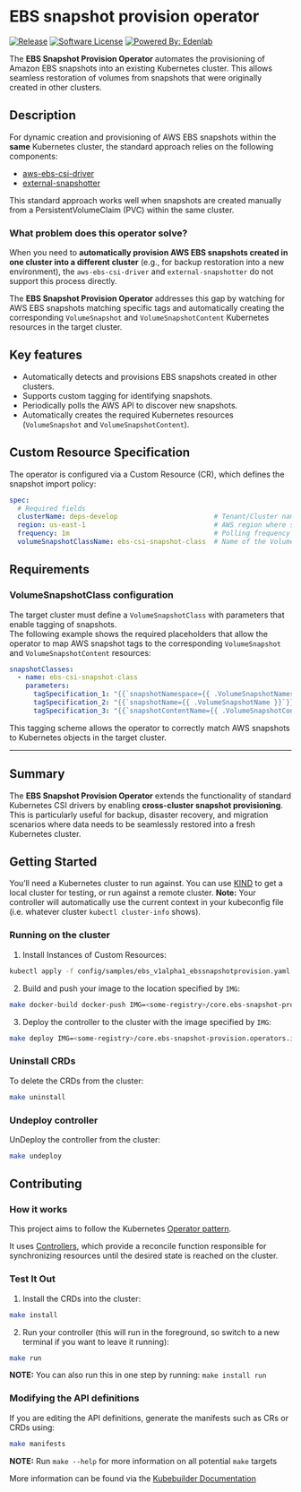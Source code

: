 # EBS snapshot provision operator

[![Release](https://img.shields.io/github/v/release/edenlabllc/ebs-snapshot-provision.operators.infra.svg?style=for-the-badge)](https://github.com/edenlabllc/ebs-snapshot-provision.operators.infra/releases/latest)
[![Software License](https://img.shields.io/github/license/edenlabllc/ebs-snapshot-provision.operators.infra.svg?style=for-the-badge)](LICENSE)
[![Powered By: Edenlab](https://img.shields.io/badge/powered%20by-edenlab-8A2BE2.svg?style=for-the-badge)](https://edenlab.io)

The **EBS Snapshot Provision Operator** automates the provisioning of Amazon EBS snapshots into an existing Kubernetes
cluster. This allows seamless restoration of volumes from snapshots that were originally created in other clusters.

## Description

For dynamic creation and provisioning of AWS EBS snapshots within the **same** Kubernetes cluster, the standard approach
relies on the following components:

- [aws-ebs-csi-driver](https://github.com/kubernetes-sigs/aws-ebs-csi-driver)
- [external-snapshotter](https://github.com/kubernetes-csi/external-snapshotter)

This standard approach works well when snapshots are created manually from a PersistentVolumeClaim (PVC) within the same
cluster.

### What problem does this operator solve?

When you need to **automatically provision AWS EBS snapshots created in one cluster into a different cluster**
(e.g., for backup restoration into a new environment), the `aws-ebs-csi-driver` and `external-snapshotter` do not
support this process directly.

The **EBS Snapshot Provision Operator** addresses this gap by watching for AWS EBS snapshots matching specific tags and
automatically creating the corresponding `VolumeSnapshot` and `VolumeSnapshotContent` Kubernetes resources in the target
cluster.

## Key features

- Automatically detects and provisions EBS snapshots created in other clusters.
- Supports custom tagging for identifying snapshots.
- Periodically polls the AWS API to discover new snapshots.
- Automatically creates the required Kubernetes resources (`VolumeSnapshot` and `VolumeSnapshotContent`).

## Custom Resource Specification

The operator is configured via a Custom Resource (CR), which defines the snapshot import policy:

```yaml
spec:
  # Required fields
  clusterName: deps-develop                        # Tenant/Cluster name from which snapshots originate
  region: us-east-1                                # AWS region where snapshots are stored
  frequency: 1m                                    # Polling frequency for AWS API (e.g., 1 minute)
  volumeSnapshotClassName: ebs-csi-snapshot-class  # Name of the VolumeSnapshotClass to use
```

## Requirements

### VolumeSnapshotClass configuration

The target cluster must define a `VolumeSnapshotClass` with parameters that enable tagging of snapshots.  
The following example shows the required placeholders that allow the operator to map AWS snapshot tags to the
corresponding `VolumeSnapshot` and `VolumeSnapshotContent` resources:

```yaml
snapshotClasses:
  - name: ebs-csi-snapshot-class
    parameters:
      tagSpecification_1: "{{`snapshotNamespace={{ .VolumeSnapshotNamespace }}`}}"
      tagSpecification_2: "{{`snapshotName={{ .VolumeSnapshotName }}`}}"
      tagSpecification_3: "{{`snapshotContentName={{ .VolumeSnapshotContentName }}`}}"
```

This tagging scheme allows the operator to correctly match AWS snapshots to Kubernetes objects in the target cluster.

---

## Summary

The **EBS Snapshot Provision Operator** extends the functionality of standard Kubernetes CSI drivers by enabling
**cross-cluster snapshot provisioning**. This is particularly useful for backup, disaster recovery, and migration
scenarios where data needs to be seamlessly restored into a fresh Kubernetes cluster.

## Getting Started

You’ll need a Kubernetes cluster to run against. You can use [KIND](https://sigs.k8s.io/kind) to get a local cluster for
testing, or run against a remote cluster.
**Note:** Your controller will automatically use the current context in your kubeconfig file (i.e. whatever
cluster `kubectl cluster-info` shows).

### Running on the cluster

1. Install Instances of Custom Resources:

```sh
kubectl apply -f config/samples/ebs_v1alpha1_ebssnapshotprovision.yaml
```

2. Build and push your image to the location specified by `IMG`:

```sh
make docker-build docker-push IMG=<some-registry>/core.ebs-snapshot-provision.operators.infra:tag
```

3. Deploy the controller to the cluster with the image specified by `IMG`:

```sh
make deploy IMG=<some-registry>/core.ebs-snapshot-provision.operators.infra:tag
```

### Uninstall CRDs

To delete the CRDs from the cluster:

```sh
make uninstall
```

### Undeploy controller

UnDeploy the controller from the cluster:

```sh
make undeploy
```

## Contributing

### How it works

This project aims to follow the
Kubernetes [Operator pattern](https://kubernetes.io/docs/concepts/extend-kubernetes/operator/).

It uses [Controllers](https://kubernetes.io/docs/concepts/architecture/controller/),
which provide a reconcile function responsible for synchronizing resources until the desired state is reached on the
cluster.

### Test It Out

1. Install the CRDs into the cluster:

```sh
make install
```

2. Run your controller (this will run in the foreground, so switch to a new terminal if you want to leave it running):

```sh
make run
```

**NOTE:** You can also run this in one step by running: `make install run`

### Modifying the API definitions

If you are editing the API definitions, generate the manifests such as CRs or CRDs using:

```sh
make manifests
```

**NOTE:** Run `make --help` for more information on all potential `make` targets

More information can be found via the [Kubebuilder Documentation](https://book.kubebuilder.io/introduction.html)
